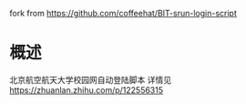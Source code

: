 fork from https://github.com/coffeehat/BIT-srun-login-script

# 概述
北京航空航天大学校园网自动登陆脚本
详情见 https://zhuanlan.zhihu.com/p/122556315